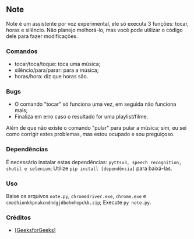 ## Note

Note é um assistente por voz experimental, ele só executa 3 funções: tocar, horas e silêncio.
Não planejo melhorá-lo, mas você pode utilizar o código dele para fazer modificações.

### Comandos

- tocar/toca/toque: toca uma música;
- silêncio/para/parar: para a música;
- horas/hora: diz que horas são.

### Bugs

- O comando "tocar" só funciona uma vez, em seguida não funciona mais;
- Finaliza em erro caso o resultado for uma playlist/filme.

Além de que não existe o comando "pular" para pular a música; sim, eu sei como corrigir estes problemas, mas estou ocupado e sou preguiçoso.

### Dependências

É necessário instalar estas dependências: ```pyttsx3, speech_recognition, shutil e selenium```;
Utilize `pip install [dependência]` para baixá-las.

### Uso

Baixe os arquivos `note.py`, `chromedriver.exe`, `chrome.exe` e `cmedhionkhpnakcndndgjdbohmhepckk.zip`; Execute `py note.py`.

### Créditos

- [<a href="https://www.geeksforgeeks.org/voice-assistant-using-python]">GeeksforGeeks</a>]
